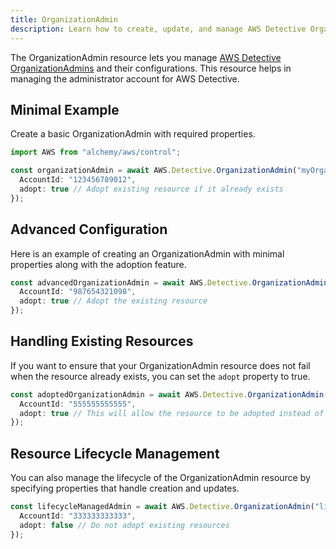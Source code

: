 ```yaml
---
title: OrganizationAdmin
description: Learn how to create, update, and manage AWS Detective OrganizationAdmins using Alchemy Cloud Control.
---
```



The OrganizationAdmin resource lets you manage [AWS Detective OrganizationAdmins](https://docs.aws.amazon.com/detective/latest/userguide/) and their configurations. This resource helps in managing the administrator account for AWS Detective.

## Minimal Example

Create a basic OrganizationAdmin with required properties.

```ts
import AWS from "alchemy/aws/control";

const organizationAdmin = await AWS.Detective.OrganizationAdmin("myOrganizationAdmin", {
  AccountId: "123456789012",
  adopt: true // Adopt existing resource if it already exists
});
```

## Advanced Configuration

Here is an example of creating an OrganizationAdmin with minimal properties along with the adoption feature.

```ts
const advancedOrganizationAdmin = await AWS.Detective.OrganizationAdmin("advancedOrgAdmin", {
  AccountId: "987654321098",
  adopt: true // Adopt the existing resource
});
```

## Handling Existing Resources

If you want to ensure that your OrganizationAdmin resource does not fail when the resource already exists, you can set the `adopt` property to true.

```ts
const adoptedOrganizationAdmin = await AWS.Detective.OrganizationAdmin("existingOrgAdmin", {
  AccountId: "555555555555",
  adopt: true // This will allow the resource to be adopted instead of failing
});
```

## Resource Lifecycle Management

You can also manage the lifecycle of the OrganizationAdmin resource by specifying properties that handle creation and updates.

```ts
const lifecycleManagedAdmin = await AWS.Detective.OrganizationAdmin("lifecycleOrgAdmin", {
  AccountId: "333333333333",
  adopt: false // Do not adopt existing resources
});
```
